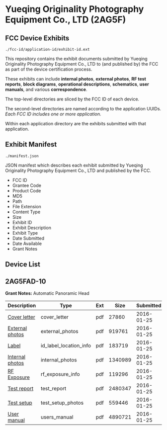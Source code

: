 # Yueqing Originality Photography Equipment Co., LTD (2AG5F)
## FCC Device Exhibits

```
./fcc-id/application-id/exhibit-id.ext
```

This repository contains the exhibit documents submitted by Yueqing Originality Photography Equipment Co., LTD to (and published by) the FCC as part of the device certification process.

These exhibits can include **internal photos**, **external photos**, **RF test reports**, **block diagrams**, **operational descriptions**, **schematics**, **user manuals**, and various **correspondence**.

The top-level directories are sliced by the FCC ID of each device.

The second-level directories are named according to the application UUIDs. *Each FCC ID includes one or more application.*

Within each application directory are the exhibits submitted with that application. 

## Exhibit Manifest

```
./manifest.json
```

JSON manifest which describes each exhibit submitted by Yueqing Originality Photography Equipment Co., LTD and published by the FCC.

- FCC ID
- Grantee Code
- Product Code
- MD5
- Path
- File Extension
- Content Type
- Size
- Exhibit ID
- Exhibit Description
- Exhibit Type
- Date Submitted
- Date Available
- Grant Notes

## Device List
## 2AG5FAD-10
**Grant Notes:** Automatic Panoramic Head

| Description | Type | Ext | Size | Submitted | Available |
| ----------- | ---- | --- | ---- | --------- | --------- |
| [Cover letter](2AG5FAD-10/5025f2d7b516f51ef7bd49a6f62b33fa/2882836.pdf) | cover_letter | pdf | 27860 | 2016-01-25 | 2016-01-25 |
| [External photos](2AG5FAD-10/5025f2d7b516f51ef7bd49a6f62b33fa/2882837.pdf) | external_photos | pdf | 919761 | 2016-01-25 | 2016-01-25 |
| [Label](2AG5FAD-10/5025f2d7b516f51ef7bd49a6f62b33fa/2882838.pdf) | id_label_location_info | pdf | 183719 | 2016-01-25 | 2016-01-25 |
| [Internal photos](2AG5FAD-10/5025f2d7b516f51ef7bd49a6f62b33fa/2882839.pdf) | internal_photos | pdf | 1340989 | 2016-01-25 | 2016-01-25 |
| [RF Exposure](2AG5FAD-10/5025f2d7b516f51ef7bd49a6f62b33fa/2882841.pdf) | rf_exposure_info | pdf | 119296 | 2016-01-25 | 2016-01-25 |
| [Test report](2AG5FAD-10/5025f2d7b516f51ef7bd49a6f62b33fa/2882843.pdf) | test_report | pdf | 2480347 | 2016-01-25 | 2016-01-25 |
| [Test setup](2AG5FAD-10/5025f2d7b516f51ef7bd49a6f62b33fa/2882844.pdf) | test_setup_photos | pdf | 559446 | 2016-01-25 | 2016-01-25 |
| [User manual](2AG5FAD-10/5025f2d7b516f51ef7bd49a6f62b33fa/2882845.pdf) | users_manual | pdf | 4890721 | 2016-01-25 | 2016-01-25 |
